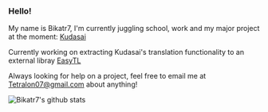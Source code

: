 ### Hello!

My name is Bikatr7, I'm currently juggling school, work and my major project at the moment: [Kudasai](https://github.com/Bikatr7/Kudasai)

Currently working on extracting Kudasai's translation functionality to an external libray [EasyTL](https://github.com/Bikatr7/EasyTL)

Always looking for help on a project, feel free to email me at [Tetralon07@gmail.com](mailto:Tetralon07@gmail.com) about anything!

![Bikatr7's github stats](https://bad-apple-github-readme.vercel.app/api?show_bg=1&username=Bikatr7)
